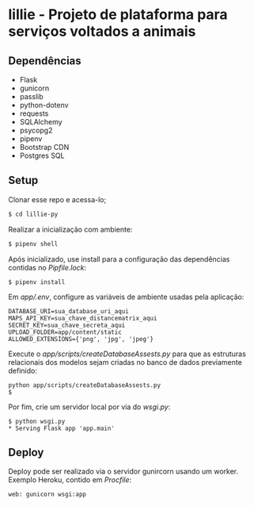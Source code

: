 
# lillie - Projeto de plataforma para serviços voltados a animais

## Dependências

 - Flask
 - gunicorn
 - passlib
 - python-dotenv
 - requests
 - SQLAlchemy
 - psycopg2
 - pipenv
 - Bootstrap CDN
 - Postgres SQL
 
## Setup

Clonar esse repo e acessa-lo;

```sh 
$ cd lillie-py
```
Realizar a inicialização com ambiente:

```sh 
$ pipenv shell
```

Após inicializado, use install para a configuração das dependências contidas no *Pipfile.lock*:

```
$ pipenv install
```

Em *app/.env*, configure as variáveis de ambiente usadas pela aplicação:

```
DATABASE_URI=sua_database_uri_aqui
MAPS_API_KEY=sua_chave_distancematrix_aqui
SECRET_KEY=sua_chave_secreta_aqui
UPLOAD_FOLDER=app/content/static
ALLOWED_EXTENSIONS={'png', 'jpg', 'jpeg'}
```

Execute o *app/scripts/createDatabaseAssests.py* para que as estruturas relacionais dos modelos sejam criadas no banco de dados previamente definido:

```
python app/scripts/createDatabaseAssests.py
$
```

Por fim, crie um servidor local por via do *wsgi.py*:

```
$ python wsgi.py
* Serving Flask app 'app.main'
```
## Deploy

Deploy pode ser realizado via o servidor gunircorn usando um worker.
Exemplo Heroku, contido em *Procfile*:
```
web: gunicorn wsgi:app
```